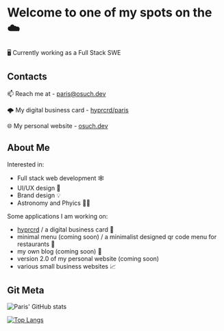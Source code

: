 # Welcome to one of my spots on the ☁️
🖥️ Currently working as a Full Stack SWE

## Contacts
📫 Reach me at - paris@osuch.dev

🌩️ My digital business card - [hyprcrd/paris](https://hyprcrd.com/paris)

🌐 My personal website - [osuch.dev](https://osuch.dev)

## About Me
Interested in:
- Full stack web development 🕸️
- UI/UX design 🎨
- Brand design 💡
- Astronomy and Phyics 🔭🌃

Some applications I am working on:
- [hyprcrd](https://hyprcrd.com) / a digital business card 🔗
- minimal menu (coming soon) / a minimalist designed qr code menu for restaurants 📃
- my own blog (coming soon) 📝
- version 2.0 of my personal website (coming soon)
- various small business websites 📈

## Git Meta

![Paris' GitHub stats](https://github-readme-stats.vercel.app/api?username=parisosuch-dev&show_icons=true&theme=nightowl)

[![Top Langs](https://github-readme-stats.vercel.app/api/top-langs/?username=parisosuch-dev&layout=compact&theme=nightowl)](https://github.com/anuraghazra/github-readme-stats)
